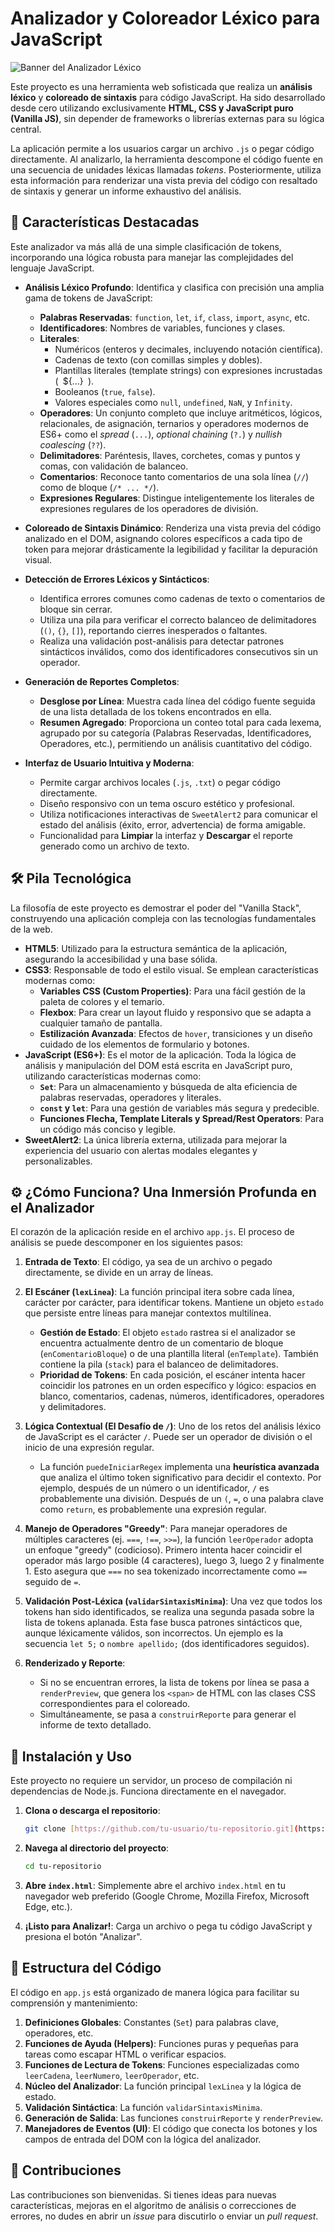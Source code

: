 # Analizador y Coloreador Léxico para JavaScript

![Banner del Analizador Léxico](https://i.imgur.com/8i2N3gV.png)

Este proyecto es una herramienta web sofisticada que realiza un **análisis léxico** y **coloreado de sintaxis** para código JavaScript. Ha sido desarrollado desde cero utilizando exclusivamente **HTML, CSS y JavaScript puro (Vanilla JS)**, sin depender de frameworks o librerías externas para su lógica central.

La aplicación permite a los usuarios cargar un archivo `.js` o pegar código directamente. Al analizarlo, la herramienta descompone el código fuente en una secuencia de unidades léxicas llamadas *tokens*. Posteriormente, utiliza esta información para renderizar una vista previa del código con resaltado de sintaxis y generar un informe exhaustivo del análisis.

## 🌟 Características Destacadas

Este analizador va más allá de una simple clasificación de tokens, incorporando una lógica robusta para manejar las complejidades del lenguaje JavaScript.

* **Análisis Léxico Profundo**: Identifica y clasifica con precisión una amplia gama de tokens de JavaScript:
    * **Palabras Reservadas**: `function`, `let`, `if`, `class`, `import`, `async`, etc.
    * **Identificadores**: Nombres de variables, funciones y clases.
    * **Literales**:
        * Numéricos (enteros y decimales, incluyendo notación científica).
        * Cadenas de texto (con comillas simples y dobles).
        * Plantillas literales (template strings) con expresiones incrustadas (` `${...}` `).
        * Booleanos (`true`, `false`).
        * Valores especiales como `null`, `undefined`, `NaN`, y `Infinity`.
    * **Operadores**: Un conjunto completo que incluye aritméticos, lógicos, relacionales, de asignación, ternarios y operadores modernos de ES6+ como el *spread* (`...`), *optional chaining* (`?.`) y *nullish coalescing* (`??`).
    * **Delimitadores**: Paréntesis, llaves, corchetes, comas y puntos y comas, con validación de balanceo.
    * **Comentarios**: Reconoce tanto comentarios de una sola línea (`//`) como de bloque (`/* ... */`).
    * **Expresiones Regulares**: Distingue inteligentemente los literales de expresiones regulares de los operadores de división.

* **Coloreado de Sintaxis Dinámico**: Renderiza una vista previa del código analizado en el DOM, asignando colores específicos a cada tipo de token para mejorar drásticamente la legibilidad y facilitar la depuración visual.

* **Detección de Errores Léxicos y Sintácticos**:
    * Identifica errores comunes como cadenas de texto o comentarios de bloque sin cerrar.
    * Utiliza una pila para verificar el correcto balanceo de delimitadores (`()`, `{}`, `[]`), reportando cierres inesperados o faltantes.
    * Realiza una validación post-análisis para detectar patrones sintácticos inválidos, como dos identificadores consecutivos sin un operador.

* **Generación de Reportes Completos**:
    * **Desglose por Línea**: Muestra cada línea del código fuente seguida de una lista detallada de los tokens encontrados en ella.
    * **Resumen Agregado**: Proporciona un conteo total para cada lexema, agrupado por su categoría (Palabras Reservadas, Identificadores, Operadores, etc.), permitiendo un análisis cuantitativo del código.

* **Interfaz de Usuario Intuitiva y Moderna**:
    * Permite cargar archivos locales (`.js`, `.txt`) o pegar código directamente.
    * Diseño responsivo con un tema oscuro estético y profesional.
    * Utiliza notificaciones interactivas de `SweetAlert2` para comunicar el estado del análisis (éxito, error, advertencia) de forma amigable.
    * Funcionalidad para **Limpiar** la interfaz y **Descargar** el reporte generado como un archivo de texto.

## 🛠️ Pila Tecnológica

La filosofía de este proyecto es demostrar el poder del "Vanilla Stack", construyendo una aplicación compleja con las tecnologías fundamentales de la web.

* **HTML5**: Utilizado para la estructura semántica de la aplicación, asegurando la accesibilidad y una base sólida.
* **CSS3**: Responsable de todo el estilo visual. Se emplean características modernas como:
    * **Variables CSS (Custom Properties)**: Para una fácil gestión de la paleta de colores y el temario.
    * **Flexbox**: Para crear un layout fluido y responsivo que se adapta a cualquier tamaño de pantalla.
    * **Estilización Avanzada**: Efectos de `hover`, transiciones y un diseño cuidado de los elementos de formulario y botones.
* **JavaScript (ES6+)**: Es el motor de la aplicación. Toda la lógica de análisis y manipulación del DOM está escrita en JavaScript puro, utilizando características modernas como:
    * **`Set`**: Para un almacenamiento y búsqueda de alta eficiencia de palabras reservadas, operadores y literales.
    * **`const` y `let`**: Para una gestión de variables más segura y predecible.
    * **Funciones Flecha, Template Literals y Spread/Rest Operators**: Para un código más conciso y legible.
* **SweetAlert2**: La única librería externa, utilizada para mejorar la experiencia del usuario con alertas modales elegantes y personalizables.

## ⚙️ ¿Cómo Funciona? Una Inmersión Profunda en el Analizador

El corazón de la aplicación reside en el archivo `app.js`. El proceso de análisis se puede descomponer en los siguientes pasos:

1.  **Entrada de Texto**: El código, ya sea de un archivo o pegado directamente, se divide en un array de líneas.

2.  **El Escáner (`lexLinea`)**: La función principal itera sobre cada línea, carácter por carácter, para identificar tokens. Mantiene un objeto `estado` que persiste entre líneas para manejar contextos multilínea.
    * **Gestión de Estado**: El objeto `estado` rastrea si el analizador se encuentra actualmente dentro de un comentario de bloque (`enComentarioBloque`) o de una plantilla literal (`enTemplate`). También contiene la pila (`stack`) para el balanceo de delimitadores.
    * **Prioridad de Tokens**: En cada posición, el escáner intenta hacer coincidir los patrones en un orden específico y lógico: espacios en blanco, comentarios, cadenas, números, identificadores, operadores y delimitadores.

3.  **Lógica Contextual (El Desafío de `/`)**: Uno de los retos del análisis léxico de JavaScript es el carácter `/`. Puede ser un operador de división o el inicio de una expresión regular.
    * La función `puedeIniciarRegex` implementa una **heurística avanzada** que analiza el último token significativo para decidir el contexto. Por ejemplo, después de un número o un identificador, `/` es probablemente una división. Después de un `(`, `=`, o una palabra clave como `return`, es probablemente una expresión regular.

4.  **Manejo de Operadores "Greedy"**: Para manejar operadores de múltiples caracteres (ej. `===`, `!==`, `>>=`), la función `leerOperador` adopta un enfoque "greedy" (codicioso). Primero intenta hacer coincidir el operador más largo posible (4 caracteres), luego 3, luego 2 y finalmente 1. Esto asegura que `===` no sea tokenizado incorrectamente como `==` seguido de `=`.

5.  **Validación Post-Léxica (`validarSintaxisMinima`)**: Una vez que todos los tokens han sido identificados, se realiza una segunda pasada sobre la lista de tokens aplanada. Esta fase busca patrones sintácticos que, aunque léxicamente válidos, son incorrectos. Un ejemplo es la secuencia `let 5;` o `nombre apellido;` (dos identificadores seguidos).

6.  **Renderizado y Reporte**:
    * Si no se encuentran errores, la lista de tokens por línea se pasa a `renderPreview`, que genera los `<span>` de HTML con las clases CSS correspondientes para el coloreado.
    * Simultáneamente, se pasa a `construirReporte` para generar el informe de texto detallado.

## 🚀 Instalación y Uso

Este proyecto no requiere un servidor, un proceso de compilación ni dependencias de Node.js. Funciona directamente en el navegador.

1.  **Clona o descarga el repositorio**:
    ```bash
    git clone [https://github.com/tu-usuario/tu-repositorio.git](https://github.com/tu-usuario/tu-repositorio.git)
    ```

2.  **Navega al directorio del proyecto**:
    ```bash
    cd tu-repositorio
    ```

3.  **Abre `index.html`**:
    Simplemente abre el archivo `index.html` en tu navegador web preferido (Google Chrome, Mozilla Firefox, Microsoft Edge, etc.).

4.  **¡Listo para Analizar!**: Carga un archivo o pega tu código JavaScript y presiona el botón "Analizar".

## 📂 Estructura del Código

El código en `app.js` está organizado de manera lógica para facilitar su comprensión y mantenimiento:

1.  **Definiciones Globales**: Constantes (`Set`) para palabras clave, operadores, etc.
2.  **Funciones de Ayuda (Helpers)**: Funciones puras y pequeñas para tareas como escapar HTML o verificar espacios.
3.  **Funciones de Lectura de Tokens**: Funciones especializadas como `leerCadena`, `leerNumero`, `leerOperador`, etc.
4.  **Núcleo del Analizador**: La función principal `lexLinea` y la lógica de estado.
5.  **Validación Sintáctica**: La función `validarSintaxisMinima`.
6.  **Generación de Salida**: Las funciones `construirReporte` y `renderPreview`.
7.  **Manejadores de Eventos (UI)**: El código que conecta los botones y los campos de entrada del DOM con la lógica del analizador.

## 🤝 Contribuciones

Las contribuciones son bienvenidas. Si tienes ideas para nuevas características, mejoras en el algoritmo de análisis o correcciones de errores, no dudes en abrir un *issue* para discutirlo o enviar un *pull request*.
